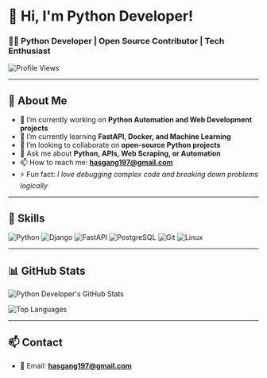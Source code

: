 # 👋 Hi, I'm Python Developer!

### 👨‍💻 Python Developer | Open Source Contributor | Tech Enthusiast  

![Profile Views](https://komarev.com/ghpvc/?username=pythondevelopercoding&color=blue)

---

## 📝 About Me

- 🔭 I’m currently working on **Python Automation and Web Development projects**
- 🌱 I’m currently learning **FastAPI, Docker, and Machine Learning**
- 👯 I’m looking to collaborate on **open-source Python projects**
- 💬 Ask me about **Python, APIs, Web Scraping, or Automation**
- 📫 How to reach me: **hasgang197@gmail.com**
- ⚡ Fun fact: *I love debugging complex code and breaking down problems logically*

---

## 🚀 Skills

![Python](https://img.shields.io/badge/Python-3776AB?style=for-the-badge&logo=python&logoColor=white)
![Django](https://img.shields.io/badge/Django-092E20?style=for-the-badge&logo=django&logoColor=white)
![FastAPI](https://img.shields.io/badge/FastAPI-005571?style=for-the-badge&logo=fastapi)
![PostgreSQL](https://img.shields.io/badge/PostgreSQL-316192?style=for-the-badge&logo=postgresql&logoColor=white)
![Git](https://img.shields.io/badge/Git-F05032?style=for-the-badge&logo=git&logoColor=white)
![Linux](https://img.shields.io/badge/Linux-FCC624?style=for-the-badge&logo=linux&logoColor=black)

---

## 📊 GitHub Stats

![Python Developer's GitHub Stats](https://github-readme-stats.vercel.app/api?username=pythondevelopercoding&show_icons=true&theme=radical)

![Top Languages](https://github-readme-stats.vercel.app/api/top-langs/?username=pythondevelopercoding&layout=compact&theme=radical)

---

## 📫 Contact

- 📧 Email: **hasgang197@gmail.com**
